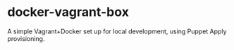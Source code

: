 docker-vagrant-box
==================

A simple Vagrant+Docker set up for local development, using Puppet Apply provisioning.
